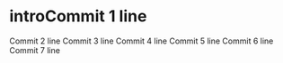 # introCommit 1 line
Commit 2 line
Commit 3 line
Commit 4 line
Commit 5 line
Commit 6 line
Commit 7 line
